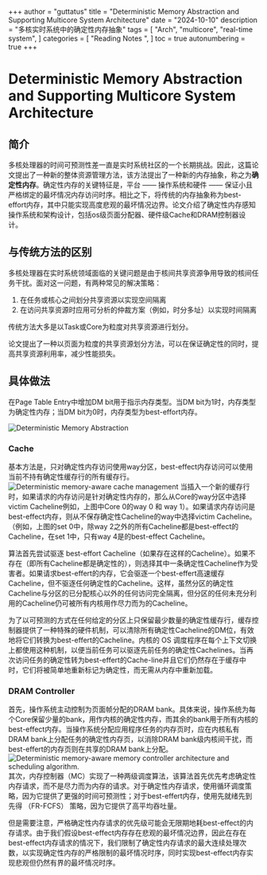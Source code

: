 +++
author = "guttatus"
title = "Deterministic Memory Abstraction and Supporting Multicore System Architecture"
date = "2024-10-10"
description = "多核实时系统中的确定性内存抽象"
tags = [
    "Arch",
    "multicore",
    "real-time system",
]
categories = [
    "Reading Notes  ",
]
toc = true
autonumbering = true
+++
# Deterministic Memory Abstraction and Supporting Multicore System Architecture
## 简介
多核处理器的时间可预测性差一直是实时系统社区的一个长期挑战。因此，这篇论文提出了一种新的整体资源管理方法，该方法提出了一种新的内存抽象，称之为**确定性内存**。确定性内存的关键特征是，平台 —— 操作系统和硬件 —— 保证小且严格绑定的最坏情况内存访问时序。相比之下，将传统的内存抽象称为best-effort内存，其中只能实现高度悲观的最坏情况边界。论文介绍了确定性内存感知操作系统和架构设计，包括os级页面分配器、硬件级Cache和DRAM控制器设计。

## 与传统方法的区别
多核处理器在实时系统领域面临的关键问题是由于核间共享资源争用导致的核间任务干扰。面对这一问题，有两种常见的解决策略：
1. 在任务或核心之间划分共享资源以实现空间隔离
2. 在访问共享资源时应用可分析的仲裁方案（例如，时分多址）以实现时间隔离

传统方法大多是以Task或Core为粒度对共享资源进行划分。

论文提出了一种以页面为粒度的共享资源划分方法，可以在保证确定性的同时，提高共享资源利用率，减少性能损失。

## 具体做法
在Page Table Entry中增加DM bit用于指示内存类型。当DM bit为1时，内存类型为确定性内存；当DM bit为0时，内存类型为best-effort内存。

![Deterministic Memory Abstraction](/img/posts/deterministic/deterministic-memory-abstraction.png)

### Cache
基本方法是，只对确定性内存访问使用way分区，best-effect内存访问可以使用当前不持有确定性缓存行的所有缓存行。
![Deterministic memory-aware cache management](/img/posts/deterministic/cache.png)
当插入一个新的缓存行时，如果请求的内存访问是针对确定性内存的，那么从Core的way分区中选择victim Cacheline例如，上图中Core 0的way 0 和 way 1）。如果请求内存访问是best-effect内存，则从不保存确定性Cacheline的way中选择victim Cacheline。（例如，上图的set 0中，除way 2之外的所有Cacheline都是best-effect的Cacheline，在set 1中，只有way 4是的best-effect Cacheline。

算法首先尝试驱逐 best-effort Cacheline（如果存在这样的Cacheline）。如果不存在（即所有Cacheline都是确定性的），则选择其中一条确定性Cacheline作为受害者。如果请求best-effert的内存，它会驱逐一个best-effert高速缓存Cacheline，但不驱逐任何确定性的Cacheline。这样，虽然分区的确定性Cacheline与分区的已分配核心以外的任何访问完全隔离，但分区的任何未充分利用的Cacheline仍可被所有内核用作尽力而为的Cacheline。

为了以可预测的方式在任何给定的分区上只保留最少数量的确定性缓存行，缓存控制器提供了一种特殊的硬件机制，可以清除所有确定性Cacheline的DM位，有效地将它们转换为best-effert的Cacheline。内核的 OS 调度程序在每个上下文切换上都使用这种机制，以便当前任务可以驱逐先前任务的确定性Cachelines。当再次访问任务的确定性转为best-effert的Cache-line并且它们仍然存在于缓存中时，它们将被简单地重新标记为确定性，而无需从内存中重新加载。

### DRAM Controller
首先，操作系统主动控制为页面帧分配的DRAM bank。具体来说，操作系统为每个Core保留少量的bank，用作内核的确定性内存，而其余的bank用于所有内核的best-effect内存。当操作系统分配应用程序任务的内存页时，应在内核私有DRAM bank上分配任务的确定性内存页，以消除DRAM bank级内核间干扰，而best-effert的内存页则在共享的DRAM bank上分配。
![Deterministic memory-aware memory controller architecture and scheduling algorithm.](/img/posts/deterministic/dram.png)
其次，内存控制器（MC）实现了一种两级调度算法，该算法首先优先考虑确定性内存请求，而不是尽力而为内存的请求。对于确定性内存请求，使用循环调度策略，因为它提供了更强的时间可预测性；对于best-effert内存，使用先就绪先到先得 （FR-FCFS） 策略，因为它提供了高平均吞吐量。

但是需要注意，严格确定性内存请求的优先级可能会无限期地耗best-effect的内存请求。由于我们假设best-effect内存存在悲观的最坏情况边界，因此在存在best-effect内存请求的情况下，我们限制了确定性内存请求的最大连续处理次数，以实现确定性内存的严格限制的最坏情况时序，同时实现best-effect内存实现悲观但仍然有界的最坏情况时序。